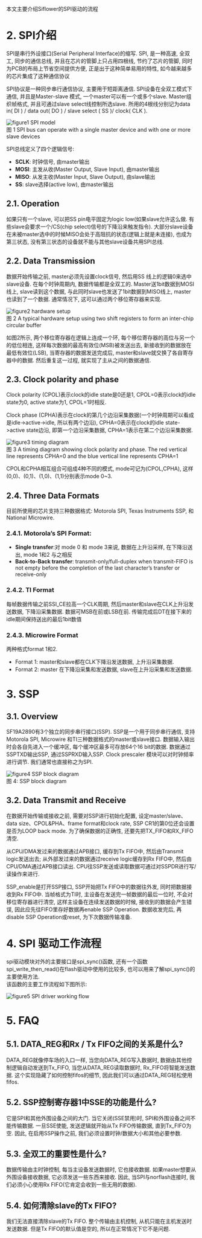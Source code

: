 
本文主要介绍Siflower的SPI驱动的流程

# 2. SPI介绍
SPI是串行外设接口(Serial Peripheral Interface)的缩写. SPI, 是一种高速, 全双工, 同步的通信总线, 并且在芯片的管脚上只占用四根线, 节约了芯片的管脚, 同时为PCB的布局上节省空间提供方便, 正是出于这种简单易用的特性, 如今越来越多的芯片集成了这种通信协议

SPI协议是一种同步串行通信协议, 主要用于短距离通信. SPI设备在全双工模式下通信, 并且是Master-slave 模式, 一个master可以有一个或多个slave. Master组织帧格式, 并且可通过slave select线控制所选slave. 所用的4根线分别记为data in( DI ) / data out( DO ) / slave select ( SS )/ clock( CLK ). 

![figure1 SPI model](./images/spi_1.png)  
图 1 SPI bus can operate with a single master device and with one or more slave devices


SPI总线定义了四个逻辑信号: 
- **SCLK**: 时钟信号, 由master输出
- **MOSI**: 主发从收(Master Output, Slave Input), 由master输出
- **MISO**: 从发主收(Master Input, Slave Output), 由slave输出
- **SS**: slave选择(active low), 由master输出


## 2.1. Operation

如果只有一个slave, 可以把SS pin电平固定为logic low(如果slave允许这么做. 有些slave会要求一个/CS(chip select)信号的下降沿来触发指令). 大部分slave设备在未被master选中的时候MISO会处于高阻抗的状态(逻辑上就是未连接), 也成为第三状态, 没有第三状态的设备就不能与其他slave设备共用SPI总线. 

## 2.2. Data Transmission

数据开始传输之前, master必须先设置clock信号, 然后用SS 线上的逻辑0来选中slave设备. 在每个时钟周期内, 数据传输都是全双工的. Master送1bit数据到MOSI线上, slave读到这个数据, 与此同时slave也发送了1bit数据到MISO线上, master也读到了一个数据. 通常情况下, 这可以通过两个移位寄存器来实现. 

![figure2 hardware setup](./images/spi_2.png)  
图 2 A typical hardware setup using two shift registers to form an inter-chip circular buffer

如图2所示, 两个移位寄存器在逻辑上连成一个环, 每个移位寄存器的高位与另一个的低位相连, 这样每次数据的最高有效位(MSB)被发送出去, 新接收到的数据放在最低有效位(LSB), 当寄存器的数据发送完成后, master和slave就交换了各自寄存器中的数据. 然后重复这一过程, 就实现了主从之间的数据通信. 

## 2.3. Clock polarity and phase
Clock polarity (CPOL)表示clock的idle state是0还是1, CPOL=0表示clock的idle state为0, active state为1, CPOL=1时相反. 

Clock phase (CPHA)表示在clock的第几个边沿采集数据(一个时钟周期可以看成是idle->active->idle, 所以有两个边沿), CPHA=0表示在clock的idle state->active state边沿, 即第一个边沿采集数据, CPHA=1表示在第二个边沿采集数据. 

![figure3 timing diagram](./images/spi_3.png)  
图 3 A timing diagram showing clock polarity and phase.  The red vertical line 
represents CPHA=0 and the blue vertical line represents CPHA=1

CPOL和CPHA相互组合可组成4种不同的模式, mode可记为(CPOL,CPHA), 这样(0,0)、(0,1)、(1,0)、(1,1)分别表示mode 0~3. 

## 2.4. Three Data Formats
目前所使用的芯片支持三种数据格式: Motorola SPI, Texas Instruments SSP, 和 National Microwire. 
### 2.4.1. Motorola’s SPI Format: 
- **Single transfer**:对 mode 0 和 mode 3来说, 数据在上升沿采样, 在下降沿送出, mode 1和2 与之相反
- **Back-to-Back transfer**: transmit-only/full-duplex when transmit-FIFO is not empty before the completion of the last character’s transfer or receive-only

### 2.4.2. TI Format
每帧数据传输之前SSI_CE拉高一个CLK周期, 然后master和slave在CLK上升沿发送数据, 下降沿采集数据. 数据可MSB在前或LSB在前. 传输完成后DT在接下来的idle期间保持送出的最后1bit数值

### 2.4.3. Microwire Format
 两种格式format 1和2.   
 - Format 1:  master和slave都在CLK下降沿发送数据, 上升沿采集数据. 
 - Format 2:  master 在下降沿采集和发送数据, slave在上升沿采集和发送数据. 

# 3. SSP
## 3.1. Overview
SF19A2890有3个独立的同步串行接口(SSP). SSP是一个用于同步串行通信, 支持Motorola SPI, Microwire 和TI三种数据格式的master或slave接口. 数据输入输出时会各自先进入一个缓冲区, 每个缓冲区最多可存放64个16 bit的数据. 数据通过SSPTXD输出SSP, 通过SSPRXD输入SSP. Clock prescaler 模块可以对时钟频率进行调节. 我们通常也直接称之为SPI. 

![figure4 SSP block diagram](./images/spi_4.png)  
图 4: SSP block diagram

## 3.2. Data Transmit and Receive
在数据开始传输或接收之前, 需要对SSP进行初始化配置, 设定master/slave、data size、CPOL&PHA、frame format和clock rate, SSP CR1的第0位还会设置是否为LOOP back mode. 为了确保数据的正确性, 还要先把TX_FIFO和RX_FIFO清空.  

从CPU/DMA发过来的数据通过APB接口, 缓存到Tx FIFO中, 然后由Transmit logic发送出去; 从外部发过来的数据通过receive logic缓存到Rx FIFO中, 然后由CPU/DMA通过APB接口读出. CPU往SSP发送或读取数据可通过对SSPDR进行写/读操作来进行. 

SSP_enable是打开SSP接口, SSP开始把Tx FIFO中的数据往外发, 同时把数据接收到Rx FIFO中. 当帧格式为TI时, 主设备在发送完一帧数据的最后一位时, 不会对移位寄存器进行清空, 这样主设备在连续发送数据的时候, 接收到的数据会产生错误, 因此应先往FIFO里存好数据再enable SSP Operation. 数据收发完后, 再disable SSP Operation或reset, 为下次数据传输准备. 

# 4. SPI 驱动工作流程

spi驱动模块对外的主要接口是spi_sync()函数, 还有一个函数spi_write_then_read()在flash驱动中使用的比较多, 也可以用来了解spi_sync()的主要使用方法.   
该函数的主要工作流程如下图所示: 

![figure5 SPI driver working flow](./images/spi_5.png)

# 5. FAQ
## 5.1. DATA_REG和Rx / Tx FIFO之间的关系是什么?

  DATA_REG就像停车场的入口一样, 当您向DATA_REG写入数据时, 数据由其他控制逻辑自动发送到Tx_FIFO, 当您从DATA_REG读取数据时, Rx_FIFO将智能发送数据.  这个实现隐藏了如何控制fifos的细节, 因此我们可以通过DATA_REG轻松使用fifos. 

## 5.2. SSP控制寄存器1中SSE的功能是什么?

它是SPI和其他外围设备之间的大门.  当它关闭(SSE禁用)时, SPI和外围设备之间不能传输数据.  一旦SSE使能, 发送逻辑就开始从Tx FIFO传输数据, 直到Tx_FIFO为空.  因此, 在启用SSP操作之前, 我们必须设置时钟/数据大小和其他必要参数. 

## 5.3. 全双工的重要性是什么?

数据传输由主时钟控制, 每当主设备发送数据时, 它也接收数据.  如果master想要从外围设备接收数据, 它必须发送一些东西来接收.  因此, 当SPI与norflash连接时, 我们必须小心使用Rx FIFO(它肯定会收到一些无用的数据). 

## 5.4. 如何清除slave的Tx FIFO?

我们无法直接清除slave的Tx FIFO.  整个传输由主机控制, 从机只能在主机发送时发送数据.  但是Tx FIFO的默认值是空的, 所以在正常情况下它不是问题. 
